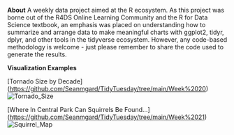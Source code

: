**About**
A weekly data project aimed at the R ecosystem. As this project was borne out of the R4DS Online Learning Community and the R for Data Science textbook, an emphasis was placed on understanding how to summarize and arrange data to make meaningful charts with ggplot2, tidyr, dplyr, and other tools in the tidyverse ecosystem. However, any code-based methodology is welcome - just please remember to share the code used to generate the results.

**Visualization Examples**

[Tornado Size by Decade] (https://github.com/Seanmgard/TidyTuesday/tree/main/Week%2020)
![Tornado_Size](https://github.com/Seanmgard/TidyTuesday/assets/52292931/f9125aa7-b03e-43a5-930d-6a80212b0859)

[Where In Central Park Can Squirrels Be Found...] (https://github.com/Seanmgard/TidyTuesday/tree/main/Week%2021)
![Squirrel_Map](https://github.com/Seanmgard/TidyTuesday/assets/52292931/0f0976a4-874f-47a2-b25d-c3b455f90f22)
